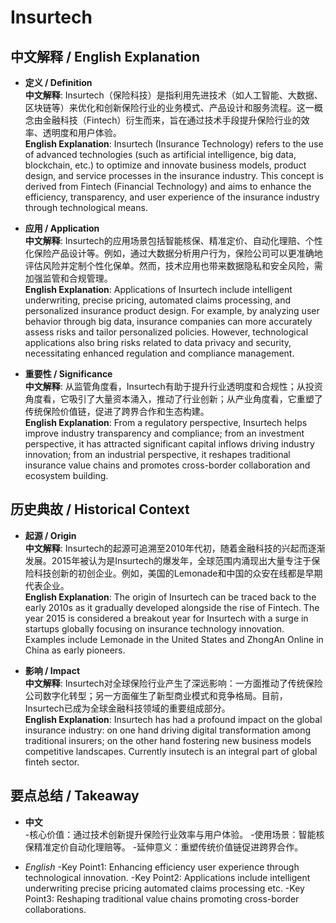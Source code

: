 # Insurtech

## 中文解释 / English Explanation

* **定义 / Definition**  
  **中文解释**: Insurtech（保险科技）是指利用先进技术（如人工智能、大数据、区块链等）来优化和创新保险行业的业务模式、产品设计和服务流程。这一概念由金融科技（Fintech）衍生而来，旨在通过技术手段提升保险行业的效率、透明度和用户体验。  
  **English Explanation**: Insurtech (Insurance Technology) refers to the use of advanced technologies (such as artificial intelligence, big data, blockchain, etc.) to optimize and innovate business models, product design, and service processes in the insurance industry. This concept is derived from Fintech (Financial Technology) and aims to enhance the efficiency, transparency, and user experience of the insurance industry through technological means.

* **应用 / Application**  
  **中文解释**: Insurtech的应用场景包括智能核保、精准定价、自动化理赔、个性化保险产品设计等。例如，通过大数据分析用户行为，保险公司可以更准确地评估风险并定制个性化保单。然而，技术应用也带来数据隐私和安全风险，需加强监管和合规管理。  
  **English Explanation**: Applications of Insurtech include intelligent underwriting, precise pricing, automated claims processing, and personalized insurance product design. For example, by analyzing user behavior through big data, insurance companies can more accurately assess risks and tailor personalized policies. However, technological applications also bring risks related to data privacy and security, necessitating enhanced regulation and compliance management.

* **重要性 / Significance**  
  **中文解释**: 从监管角度看，Insurtech有助于提升行业透明度和合规性；从投资角度看，它吸引了大量资本涌入，推动了行业创新；从产业角度看，它重塑了传统保险价值链，促进了跨界合作和生态构建。  
  **English Explanation**: From a regulatory perspective, Insurtech helps improve industry transparency and compliance; from an investment perspective, it has attracted significant capital inflows driving industry innovation; from an industrial perspective, it reshapes traditional insurance value chains and promotes cross-border collaboration and ecosystem building.

## 历史典故 / Historical Context

* **起源 / Origin**  
  **中文解释**: Insurtech的起源可追溯至2010年代初，随着金融科技的兴起而逐渐发展。2015年被认为是Insurtech的爆发年，全球范围内涌现出大量专注于保险科技创新的初创企业。例如，美国的Lemonade和中国的众安在线都是早期代表企业。  
  **English Explanation**: The origin of Insurtech can be traced back to the early 2010s as it gradually developed alongside the rise of Fintech. The year 2015 is considered a breakout year for Insurtech with a surge in startups globally focusing on insurance technology innovation. Examples include Lemonade in the United States and ZhongAn Online in China as early pioneers.

* **影响 / Impact**  
  **中文解释**: Insurtech对全球保险行业产生了深远影响：一方面推动了传统保险公司数字化转型；另一方面催生了新型商业模式和竞争格局。目前，Insurtech已成为全球金融科技领域的重要组成部分。  
  **English Explanation**: Insurtech has had a profound impact on the global insurance industry: on one hand driving digital transformation among traditional insurers; on the other hand fostering new business models competitive landscapes. Currently insutech is an integral part of global finteh sector.

## 要点总结 / Takeaway

* **中文**  
   -核心价值：通过技术创新提升保险行业效率与用户体验。
   -使用场景：智能核保精准定价自动化理赔等。
   -延伸意义：重塑传统价值链促进跨界合作。

* *English*
   -Key Point1: Enhancing efficiency user experience through technological innovation.
   -Key Point2: Applications include intelligent underwriting precise pricing automated claims processing etc.
   -Key Point3: Reshaping traditional value chains promoting cross-border collaborations.